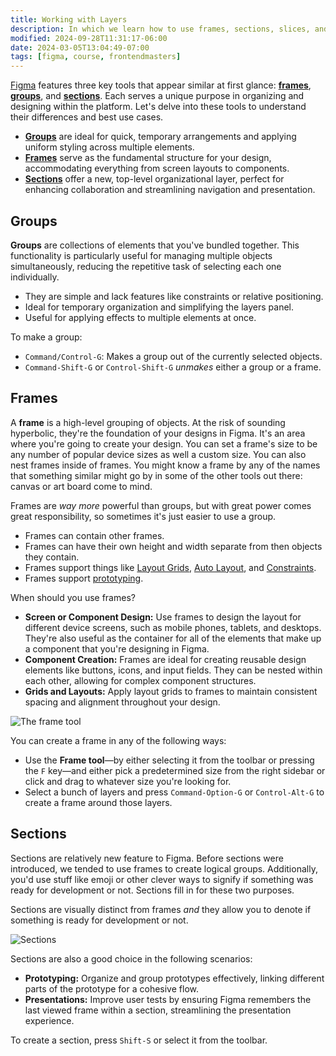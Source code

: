 ```yaml
---
title: Working with Layers
description: In which we learn how to use frames, sections, slices, and groups in Figma—and the difference between them.
modified: 2024-09-28T11:31:17-06:00
date: 2024-03-05T13:04:49-07:00
tags: [figma, course, frontendmasters]
---
```


[Figma](https://figma.com/) features three key tools that appear similar at first glance: [**frames**](https://help.figma.com/hc/en-us/articles/360041539473-Frames-in-Figma), [**groups**](https://help.figma.com/hc/en-us/articles/360039832054-The-difference-between-frames-and-groups), and [**sections**](https://help.figma.com/hc/en-us/articles/9771500257687-Organize-your-canvas-with-sections). Each serves a unique purpose in organizing and designing within the platform. Let's delve into these tools to understand their differences and best use cases.

- [**Groups**](#groups) are ideal for quick, temporary arrangements and applying uniform styling across multiple elements.
- [**Frames**](#frames) serve as the fundamental structure for your design, accommodating everything from screen layouts to components.
- [**Sections**](#sections) offer a new, top-level organizational layer, perfect for enhancing collaboration and streamlining navigation and presentation.

## Groups

**Groups** are collections of elements that you've bundled together. This functionality is particularly useful for managing multiple objects simultaneously, reducing the repetitive task of selecting each one individually.

- They are simple and lack features like constraints or relative positioning.
- Ideal for temporary organization and simplifying the layers panel.
- Useful for applying effects to multiple elements at once.

To make a group:

- `Command/Control-G`: Makes a group out of the currently selected objects.
- `Command-Shift-G` or `Control-Shift-G` _unmakes_ either a group or a frame.

## Frames

A **frame** is a high-level grouping of objects. At the risk of sounding hyperbolic, they're the foundation of your designs in Figma. It's an area where you're going to create your design. You can set a frame's size to be any number of popular device sizes as well a custom size. You can also nest frames inside of frames. You might know a frame by any of the names that something similar might go by in some of the other tools out there: canvas or art board come to mind.

Frames are _way more_ powerful than groups, but with great power comes great responsibility, so sometimes it's just easier to use a group.

- Frames can contain other frames.
- Frames can have their own height and width separate from then objects they contain.
- Frames support things like [Layout Grids](layout-grids.md), [Auto Layout](auto-layout.md), and [Constraints](constraints.md).
- Frames support [prototyping](prototyping.md).

When should you use frames?

- **Screen or Component Design:** Use frames to design the layout for different device screens, such as mobile phones, tablets, and desktops. They're also useful as the container for all of the elements that make up a component that you're designing in Figma.
- **Component Creation:** Frames are ideal for creating reusable design elements like buttons, icons, and input fields. They can be nested within each other, allowing for complex component structures.
- **Grids and Layouts:** Apply layout grids to frames to maintain consistent spacing and alignment throughout your design.

![The frame tool](assets/figma-frame-tool.png)

You can create a frame in any of the following ways:

- Use the **Frame tool**—by either selecting it from the toolbar or pressing the `F` key—and either pick a predetermined size from the right sidebar or click and drag to whatever size you're looking for.
- Select a bunch of layers and press `Command-Option-G` or `Control-Alt-G` to create a frame around those layers.

## Sections

Sections are relatively new feature to Figma. Before sections were introduced, we tended to use frames to create logical groups. Additionally, you'd use stuff like emoji or other clever ways to signify if something was ready for development or not. Sections fill in for these two purposes.

Sections are visually distinct from frames _and_ they allow you to denote if something is ready for development or not.

![Sections](assets/figma-sections.gif)

Sections are also a good choice in the following scenarios:

- **Prototyping:** Organize and group prototypes effectively, linking different parts of the prototype for a cohesive flow.
- **Presentations:** Improve user tests by ensuring Figma remembers the last viewed frame within a section, streamlining the presentation experience.

To create a section, press `Shift-S` or select it from the toolbar.
